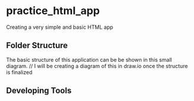 # practice_html_app

Creating a very simple and basic HTML app

## Folder Structure
The basic structure of this application can be be shown in this small diagram. // I will be creating a diagram of this in draw.io once the structure is finalized 
## Developing Tools
